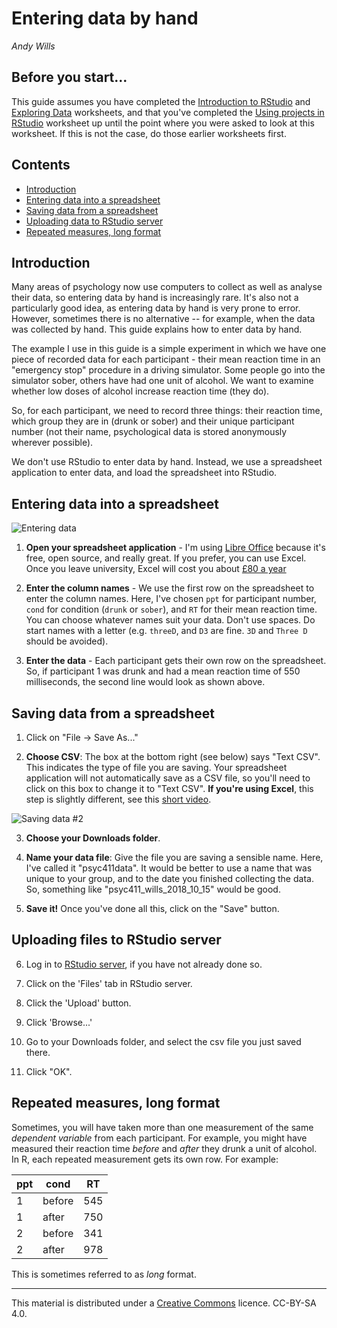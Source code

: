 # Entering data by hand
_Andy Wills_

## Before you start...
This guide assumes you have completed the [Introduction to RStudio](intro-rstudio.html) and [Exploring Data](exploring-incomes.html) worksheets, and that you've completed the [Using projects in RStudio](using-projects.html) worksheet up until the point where you were asked to look at this worksheet. If this is not the case, do those earlier worksheets first.  

## Contents

- [Introduction](#intro)
- [Entering data into a spreadsheet](#enter)
- [Saving data from a spreadsheet](#save)
- [Uploading data to RStudio server](#upload)
- [Repeated measures, long format](#repeat)

<a name="intro"></a>

## Introduction
Many areas of psychology now use computers to collect as well as analyse their data, so entering data by hand is increasingly rare. It's also not a particularly good idea, as entering data by hand is very prone to error. However, sometimes there is no alternative -- for example, when the data was collected by hand. This guide explains how to enter data by hand. 

The example I use in this guide is a simple experiment in which we have one piece of recorded data for each participant - their mean reaction time in an "emergency stop" procedure in a driving simulator. Some people go into the simulator sober, others have had one unit of alcohol. We want to examine whether low doses of alcohol increase reaction time (they do). 

So, for each participant, we need to record three things: their reaction time, which group they are in (drunk or sober) and their unique participant number (not their name, psychological data is stored anonymously wherever possible).

We don't use RStudio to enter data by hand. Instead, we use a spreadsheet application to enter data, and load the spreadsheet into RStudio. 

<a name="enter"></a>

## Entering data into a spreadsheet

![Entering data](pics/calc-enter.png)

1. **Open your spreadsheet application** - I'm using [Libre Office](https://www.libreoffice.org/) because it's free, open source, and really great. If you prefer, you can use Excel. Once you leave university, Excel will cost you about [£80 a year](https://products.office.com/en-gb/compare-all-microsoft-office-products?tab=1)

2. **Enter the column names** - We use the first row on the spreadsheet to enter the column names. Here, I've chosen `ppt` for participant number, `cond` for condition (`drunk` or `sober`), and `RT` for their mean reaction time. You can choose whatever names suit your data. Don't use spaces. Do start names with a letter (e.g. `threeD`, and `D3` are fine. `3D` and `Three D` should be avoided).

3. **Enter the data** - Each participant gets their own row on the spreadsheet. So, if participant 1 was drunk and had a mean reaction time of 550 milliseconds, the second line would look as shown above.

<a name="save"></a>

## Saving data from a spreadsheet

1. Click on "File -> Save As..."

2. **Choose CSV**: The box at the bottom right (see below) says "Text CSV". This indicates the type of file you are saving. Your spreadsheet application will not automatically save as a CSV file, so you'll need to click on this box to change it to "Text CSV". 
**If you're using Excel**, this step is slightly different, see this [short video](https://www.youtube.com/watch?v=jxOi0okA7Fg).

![Saving data #2](pics/calc-save-2.png) 

3. **Choose your Downloads folder**.
  
4. **Name your data file**: Give the file you are saving a sensible name. Here, I've called it "psyc411data". It would be better to use a name that was unique to your group, and to the date you finished collecting the data. So, something like "psyc411_wills_2018_10_15" would be good. 
 
5. **Save it!** Once you've done all this, click on the "Save" button.

<a name="upload"></a>

## Uploading files to RStudio server

6. Log in to <a href = "https://rstudio.plymouth.ac.uk" target = "blank">RStudio server</a>, if you have not already done so.

7. Click on the 'Files' tab in RStudio server.

8. Click the 'Upload' button.

9. Click 'Browse...'

10. Go to your Downloads folder, and select the csv file you just saved there.

11. Click "OK".

<a name="repeat"></a>

## Repeated measures, long format

Sometimes, you will have taken more than one measurement of the same _dependent variable_ from each participant. For example, you might have measured their reaction time _before_ and _after_ they drunk a unit of alcohol. In R, each repeated measurement gets its own row. For example:

| ppt  | cond | RT  |
| ---- | ---- | --- |
| 1    | before | 545 |
| 1    | after  | 750 |
| 2    | before | 341 |
| 2    | after  | 978 |

This is sometimes referred to as _long_ format. 


___

This material is distributed under a [Creative Commons](https://creativecommons.org/) licence. CC-BY-SA 4.0. 

